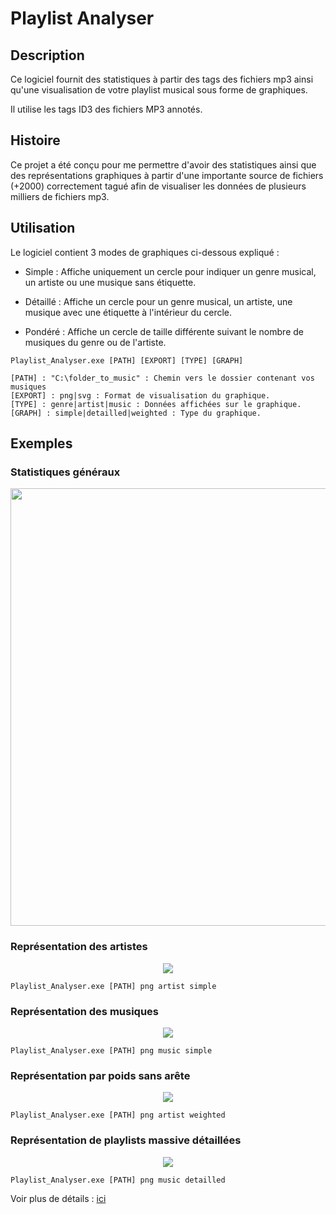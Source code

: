 # Playlist Analyser

## Description

Ce logiciel fournit des statistiques à partir des tags des fichiers mp3 ainsi qu'une visualisation de votre playlist musical sous forme de graphiques.

Il utilise les tags ID3 des fichiers MP3 annotés.

## Histoire

Ce projet a été conçu pour me permettre d'avoir des statistiques ainsi que des représentations graphiques à partir d'une importante source de fichiers (+2000) correctement tagué afin de visualiser les données de plusieurs milliers de fichiers mp3.

## Utilisation

Le logiciel contient 3 modes de graphiques ci-dessous expliqué :

- Simple : Affiche uniquement un cercle pour indiquer un genre musical, un artiste ou une musique sans étiquette.

- Détaillé : Affiche un cercle pour un genre musical, un artiste, une musique avec une étiquette à l'intérieur du cercle.

- Pondéré : Affiche un cercle de taille différente suivant le nombre de musiques du genre ou de l'artiste.

```
Playlist_Analyser.exe [PATH] [EXPORT] [TYPE] [GRAPH]

[PATH] : "C:\folder_to_music" : Chemin vers le dossier contenant vos musiques
[EXPORT] : png|svg : Format de visualisation du graphique.
[TYPE] : genre|artist|music : Données affichées sur le graphique.
[GRAPH] : simple|detailled|weighted : Type du graphique.
```

## Exemples

### Statistiques généraux

<p align="center">
	<img height="700" src="Example/Top.png">
</p>

### Représentation des artistes

<p align="center">
	<img src="Example/Simple/Artist/simpleArtistGraph.png">
</p>

```
Playlist_Analyser.exe [PATH] png artist simple
```

### Représentation des musiques

<p align="center">
	<img src="Example/Simple/Music/simpleMusicGraph.png">
</p>

```
Playlist_Analyser.exe [PATH] png music simple
```

### Représentation par poids sans arête

<p align="center">
	<img src="Example/Weighted/Artist/WeightedArtistGraph.png">
</p>

```
Playlist_Analyser.exe [PATH] png artist weighted
```

### Représentation de playlists massive détaillées

<p align="center">
	<img src="Example/Detailled/Music/detailledMusicGraph.png">
</p>

```
Playlist_Analyser.exe [PATH] png music detailled
```

Voir plus de détails : [ici](Example/)